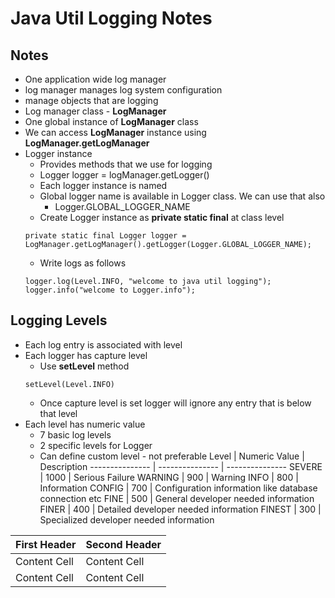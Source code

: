 # Java Util Logging Notes

## Notes
* One application wide log manager
* log manager manages log system configuration
* manage objects that are logging
* Log manager class - **LogManager**
* One global instance of **LogManager** class
* We can access **LogManager** instance using **LogManager.getLogManager**
* Logger instance
    * Provides methods that we use for logging
    * Logger logger = logManager.getLogger()
    * Each logger instance is named
    * Global logger name is available in Logger class. We can use that also
        * Logger.GLOBAL_LOGGER_NAME
    * Create Logger instance as **private static final** at class level
    ```
    private static final Logger logger = LogManager.getLogManager().getLogger(Logger.GLOBAL_LOGGER_NAME);
    ```
    * Write logs as follows
    ```
    logger.log(Level.INFO, "welcome to java util logging");
	logger.info("welcome to Logger.info");
    ```

## Logging Levels
* Each log entry is associated with level
* Each logger has capture level
    * Use **setLevel** method
    ```
    setLevel(Level.INFO)
    ```
    * Once capture level is set logger will ignore any entry that is below that level
* Each level has numeric value
    * 7 basic log levels
    * 2 specific levels for Logger
    * Can define custom level - not preferable
Level            | Numeric Value   | Description
---------------  | --------------- | ---------------
SEVERE           | 1000            | Serious Failure
WARNING          | 900             | Warning
INFO             | 800             | Information
CONFIG           | 700             | Configuration information like database connection etc
FINE             | 500             | General developer needed information
FINER            | 400             | Detailed developer needed information
FINEST           | 300             | Specialized developer needed information

First Header  | Second Header
------------- | -------------
Content Cell  | Content Cell
Content Cell  | Content Cell